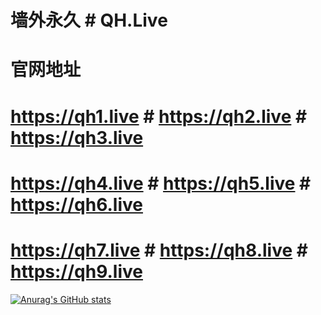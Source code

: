 # 墙外永久 # QH.Live
# 官网地址 #  
# https://qh1.live # https://qh2.live # https://qh3.live
# https://qh4.live # https://qh5.live # https://qh6.live
# https://qh7.live # https://qh8.live # https://qh9.live

[![Anurag's GitHub stats](https://github-readme-stats.vercel.app/api?username=qianhulive)](https://github.com/qianhulive/github-readme-stats)
